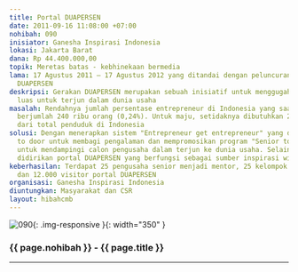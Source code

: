 ```yaml
---
title: Portal DUAPERSEN
date: 2011-09-16 11:08:00 +07:00
nohibah: 090
inisiator: Ganesha Inspirasi Indonesia
lokasi: Jakarta Barat
dana: Rp 44.400.000,00
topik: Meretas batas - kebhinekaan bermedia
lama: 17 Agustus 2011 – 17 Agustus 2012 yang ditandai dengan peluncuran perdana portal
  DUAPERSEN
deskripsi: Gerakan DUAPERSEN merupakan sebuah inisiatif untuk menggugah minat masyarakat
  luas untuk terjun dalam dunia usaha
masalah: Rendahnya jumlah persentase entrepreneur di Indonesia yang saat ini hanya
  berjumlah 240 ribu orang (0,24%). Untuk maju, setidaknya dibutuhkan 2% entrepreneur
  dari total penduduk di Indonesia
solusi: Dengan menerapkan sistem "Entrepreneur get entrepreneur" yang dilakukan door
  to door untuk membagi pengalaman dan mempromosikan program "Senior to Junior Coaching"
  untuk mendampingi calon pengusaha dalam terjun ke dunia usaha. Selain itu, juga
  didirikan portal DUAPERSEN yang berfungsi sebagai sumber inspirasi wirausaha
keberhasilan: Terdapat 25 pengusaha senior menjadi mentor, 25 kelompok coaching wirausaha,
  dan 12.000 visitor portal DUAPERSEN
organisasi: Ganesha Inspirasi Indonesia
diuntungkan: Masyarakat dan CSR
layout: hibahcmb
---
```


![090](/static/img/hibahcmb/090.png){: .img-responsive }{: width="350" }

### {{ page.nohibah }} - {{ page.title }}

---
